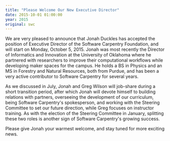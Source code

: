 ```yaml
---
title: "Please Welcome Our New Executive Director"
date: 2015-10-01 01:00:00
year: 2015
original: swc
---
```

<p>
  We are very pleased to announce that Jonah Duckles
  has accepted the position of Executive Director of the Software Carpentry
  Foundation, and will start on Monday, October 5, 2015.
  Jonah was most recently the Director of Informatics and Innovation
  at the University of Oklahoma where he partnered with researchers to improve
  their computational workflows while developing maker spaces for the campus.
  He holds a BS in Physics and an MS in Forestry and Natural Resources,
  both from Purdue, and has been a very active contributor to Software Carpentry
  for several years.
</p>
<p>
  As we discussed in July,
  Jonah and Greg Wilson will job-share during a short transition period,
  after which Jonah will devote himself to building relations with partners,
  overseeing the development of our curriculum,
  being Software Carpentry's spokesperson,
  and working with the Steering Committee to set our future direction,
  while Greg focuses on instructor training.
  As with the election of the Steering Committee in January,
  splitting these two roles is another sign of Software Carpentry's growing success.
</p>
<p>
  Please give Jonah your warmest welcome,
  and stay tuned for more exciting news.
</p>
